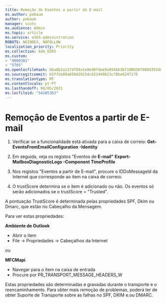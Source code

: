 ```yaml
---
title: Remoção de Eventos a partir de E-mail
ms.author: pebaum
author: pebaum
manager: scotv
ms.audience: Admin
ms.topic: article
ms.service: o365-administration
ROBOTS: NOINDEX, NOFOLLOW
localization_priority: Priority
ms.collection: Adm_O365
ms.custom:
- "9000301"
- "5765"
ms.openlocfilehash: b6a8b2a1174f04a1e0ed0fdee9a954bb3bf108038f0804353d84755e490f5f47
ms.sourcegitcommit: b5f7da89a650d2915dc652449623c78be6247175
ms.translationtype: MT
ms.contentlocale: pt-PT
ms.lasthandoff: 08/05/2021
ms.locfileid: "54105363"
---
```

# <a name="troubleshooting-events-from-email"></a>Remoção de Eventos a partir de E-mail

1. Verificar se a funcionalidade está ativada para a caixa de correio: **Get-EventsFromEmailConfiguration -Identity <mailbox>**

2. Em seguida, veja os registos "Eventos de **E-mail" Export-MailboxDiagnosticLogs <mailbox> -Component TimeProfile**

3. Nos registos "Eventos a partir de E-mail", procure o IDDoMessageId da Internet que corresponde ao item na caixa de correio.  

4. O trustScore determina se o item é adicionado ou não. Os eventos só serão adicionados se o trustScore = "Trusted".

A pontuação TrustScore é determinada pelas propriedades SPF, Dkim ou Dmarc, que estão no Cabeçalho da Mensagem.

Para ver estas propriedades:

**Ambiente de Outlook**

- Abrir o item
- File -> Propriedades -> Cabeçalhos da Internet

ou

**MFCMapi**

- Navegar para o item na caixa de entrada
- Procure por PR_TRANSPORT_MESSAGE_HEADERS_W

Estas propriedades são determinadas e gravadas durante o transporte e o reencaminhamento. Para obter mais remoção de problemas, poderá ter de obter Suporte de Transporte sobre as falhas no SPF, DKIM e.ou DMARC.